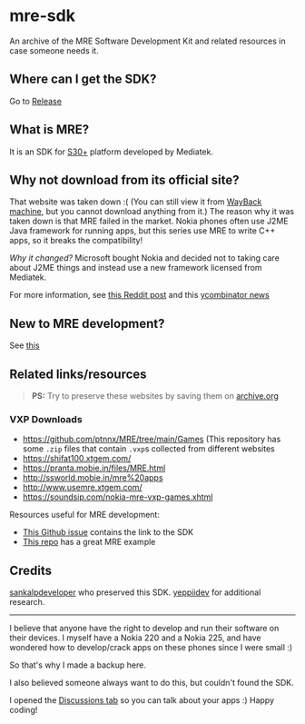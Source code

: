 # mre-sdk
An archive of the MRE Software Development Kit and related resources in case someone needs it.

## Where can I get the SDK?
Go to [Release](https://github.com/raspiduino/mre-sdk/releases)

## What is MRE?
It is an SDK for [S30+](https://en.wikipedia.org/wiki/Series_30%2B) platform developed by Mediatek.

## Why not download from its official site?
That website was taken down :( (You can still view it from [WayBack machine](https://archive.org/web), but you cannot download anything from it.)
The reason why it was taken down is that MRE failed in the market. Nokia phones often use J2ME Java framework for running apps, but this series use MRE to write C++ apps, so it breaks the compatibility!

*Why it changed?* Microsoft bought Nokia and decided not to taking care about J2ME things and instead use a new framework licensed from Mediatek.

For more information, see [this Reddit post](https://www.reddit.com/r/Nokia/comments/3s2g5g/more_info_about_s30mediatek_mre/) and this [ycombinator news](https://news.ycombinator.com/item?id=14288221)

## New to MRE development?
See [this](https://github.com/raspiduino/mre-sdk/discussions/1)

## Related links/resources
> **PS:** Try to preserve these websites by saving them on [archive.org](https://archive.org)

### VXP Downloads
- https://github.com/ptnnx/MRE/tree/main/Games (This repository has some `.zip` files that contain `.vxp`s collected from different websites
- https://shifat100.xtgem.com/
- https://pranta.mobie.in/files/MRE.html
- http://ssworld.mobie.in/mre%20apps
- http://www.usemre.xtgem.com/
- https://soundsip.com/nokia-mre-vxp-games.xhtml

Resources useful for MRE development:
- [This Github issue](https://github.com/UstadMobile/ustadmobile-mre/issues/2) contains the link to the SDK
- [This repo](https://github.com/UstadMobile/ustadmobile-mre/) has a great MRE example

## Credits
[sankalpdeveloper](https://github.com/sankalpdeveloper) who preserved this SDK.
[yeppiidev](https://github.com/yeppiidev) for additional research.

<hr>
I believe that anyone have the right to develop and run their software on their devices. I myself have a Nokia 220 and a Nokia 225, and have wondered how to develop/crack apps on these phones since I were small :)

So that's why I made a backup here.

I also believed someone always want to do this, but couldn't found the SDK.

I opened the [Discussions tab](https://github.com/raspiduino/mre-sdk/discussions) so you can talk about your apps :)
Happy coding!
